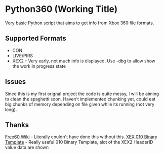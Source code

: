 # Python360 (Working Title)
Very basic Python script that aims to get info from Xbox 360 file formats. 

## Supported Formats
- CON
- LIVE/PIRS
- XEX2 - Very early, not much info is displayed. Use -dbg to allow show the work in progress state

## Issues
Since this is my first orignal project the code is quite messy, I will be aiming to clean the spaghetti soon.
Haven't implemented chunking yet, could eat big chunks of memory depending on file given while its running (not very long).

## Thanks
[Free60 Wiki](https://free60.org/) - Literally couldn't have done this without this.
[XEX 010 Binary Template](https://www.sweetscape.com/010editor/repository/templates/file_info.php?file=XEX.bt&type=0&sort=) - Really useful 010 Binary Template, alot of the XEX2 HeaderID value data are shown
